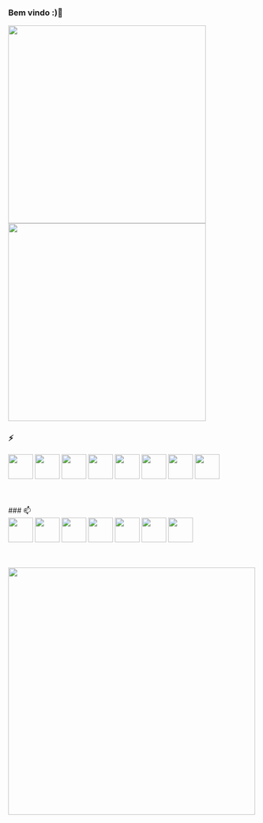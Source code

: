 ### Bem vindo :)👋
<div>
<img src="https://github-readme-stats.vercel.app/api?username=joaomota95&show_icons=true&theme=transparent" width="400">
<img src="https://github-readme-stats.vercel.app/api/top-langs?username=joaomota95&show_icons=true&theme=transparent" width="400">
</div>

### ⚡
<div>
<img src="https://upload.wikimedia.org/wikipedia/commons/thumb/0/0d/C_Sharp_wordmark.svg/200px-C_Sharp_wordmark.svg.png" height="50">
<img src="https://img.icons8.com/officel/2x/php-logo.png" height="50">
<img src="https://img.icons8.com/color/2x/java-coffee-cup-logo.png" height="50">
<img src="https://icons8.com/icon/YWDsCjL0c2qv/external-html5-programming-and-development-those-icons-flat-those-icons" height="50">
<img src="https://img.icons8.com/color/2x/javascript.png" height="50">
<img src="https://img.icons8.com/fluency/2x/css3.png" height="50">
<img src="https://img.icons8.com/fluency/2x/mysql-logo.png" height="50">  
<img src= "https://img.icons8.com/color/2x/microsoft-sql-server.png" height="50">    
</div>
<br>
<br>  
<br>  
### 📫
<div>
<a href="https://www.facebook.com/joao.mota.395" target="blank"><img align="center" src="https://img.icons8.com/color/512/facebook-new.png" height="50" /></a>
<a href="https://www.instagram.com/motaperozini/" target="blank"><img align="center" src="https://img.icons8.com/fluency/512/instagram-new.png" height="50" /></a> 
<a href="https://twitter.com/motaperozini" target="blank"><img align="center" src="https://img.icons8.com/fluency/512/twitter.png" height="50" /></a> 
<a href="https://discord.com/channels/motaperozini#7916" target="blank"><img align="center" src="https://img.icons8.com/color/512/discord-logo.png" height="50" /></a> 
<a href="https://account.xbox.com/pt-BR/Profile?xr=motaperozini" target="blank"><img align="center" src="https://img.icons8.com/color/512/xbox--v1.png" height="50"/></a>
<a href="https://steamcommunity.com/profiles/76561199387559284/home" target="blank"><img align="center" src="https://img.icons8.com/plasticine/512/steam.png" height="50" /></a>
  <a href="https://www.linkedin.com/in/jo%C3%A3o-mota-66346bb1/" target="blank"><img align="center" src="https://img.icons8.com/color/512/linkedin-circled.png" height="50" /></a>
  <div>
 <br>
<br>  
<br>  
<img src="https://media.tenor.com/voRmLuBIz3YAAAAC/obrigado-amigo-pica-pau.gif" width="500">
  

<!--
**joaomota95/joaomota95** is a ✨ _special_ ✨ repository because its `README.md` (this file) appears on your GitHub profile.

Here are some ideas to get you started:

- 🔭 I’m currently working on ...
- 🌱 I’m currently learning ...
- 👯 I’m looking to collaborate on ...
- 🤔 I’m looking for help with ...
- 💬 Ask me about ...
- 📫 How to reach me: ...
- 😄 Pronouns: ...
- ⚡ Fun fact: ...
-->
